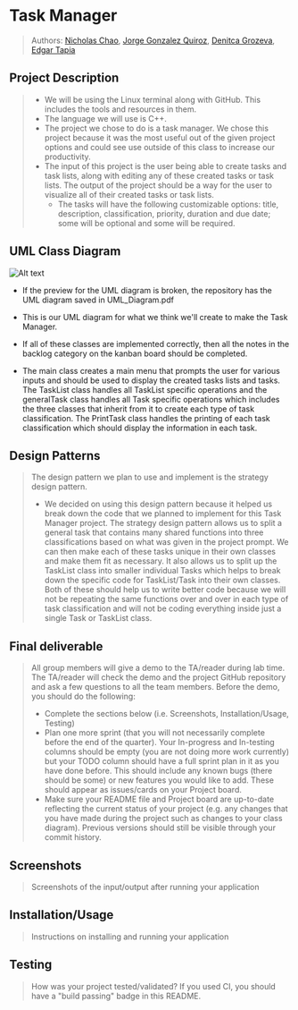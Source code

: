 # Task Manager
 
 > Authors: [Nicholas Chao](https://github.com/nibchao), [Jorge Gonzalez Quiroz](https://github.com/JorgeNova-1), [Denitca Grozeva](https://github.com/DeniGroz), [Edgar Tapia](https://github.com/Etapi017)

## Project Description
 > * We will be using the Linux terminal along with GitHub. This includes the tools and resources in them. 
 > * The language we will use is C++.
 > * The project we chose to do is a task manager. We chose this project because it was the most useful out of the given project options and could see use outside of this class to increase our productivity.
 > * The input of this project is the user being able to create tasks and task lists, along with editing any of these created tasks or task lists. The output of the project should be a way for the user to visualize all of their created tasks or task lists. 
 >   * The tasks will have the following customizable options: title, description, classification, priority, duration and due date; some will be optional and some will be required.  
 
 ## UML Class Diagram
![Alt text](https://github.com/cs100/final-project-nchao006-etapi017-dgroz002-jgonz503/blob/master/cs100%20final%20project%20UML%20diagram.png?raw=true)
- If the preview for the UML diagram is broken, the repository has the UML diagram saved in UML_Diagram.pdf

- This is our UML diagram for what we think we'll create to make the Task Manager. 
- If all of these classes are implemented correctly, then all the notes in the backlog category on the kanban board should be completed. 
- The main class creates a main menu that prompts the user for various inputs and should be used to display the created tasks lists and tasks. The TaskList class handles all TaskList specific operations and the generalTask class handles all Task specific operations which includes the three classes that inherit from it to create each type of task classification. The PrintTask class handles the printing of each task classification which should display the information in each task.
 
 ## Design Patterns
 > The design pattern we plan to use and implement is the strategy design pattern. 
 > * We decided on using this design pattern because it helped us break down the code that we planned to implement for this Task Manager project. The strategy design pattern allows us to split a general task that contains many shared functions into three classifications based on what was given in the project prompt. We can then make each of these tasks unique in their own classes and make them fit as necessary. It also allows us to split up the TaskList class into smaller individual Tasks which helps to break down the specific code for TaskList/Task into their own classes. Both of these should help us to write better code because we will not be repeating the same functions over and over in each type of task classification and will not be coding everything inside just a single Task or TaskList class.

 ## Final deliverable
 > All group members will give a demo to the TA/reader during lab time. The TA/reader will check the demo and the project GitHub repository and ask a few questions to all the team members. 
 > Before the demo, you should do the following:
 > * Complete the sections below (i.e. Screenshots, Installation/Usage, Testing)
 > * Plan one more sprint (that you will not necessarily complete before the end of the quarter). Your In-progress and In-testing columns should be empty (you are not doing more work currently) but your TODO column should have a full sprint plan in it as you have done before. This should include any known bugs (there should be some) or new features you would like to add. These should appear as issues/cards on your Project board.
 > * Make sure your README file and Project board are up-to-date reflecting the current status of your project (e.g. any changes that you have made during the project such as changes to your class diagram). Previous versions should still be visible through your commit history. 
 
 ## Screenshots
 > Screenshots of the input/output after running your application
 ## Installation/Usage
 > Instructions on installing and running your application
 ## Testing
 > How was your project tested/validated? If you used CI, you should have a "build passing" badge in this README.
 
